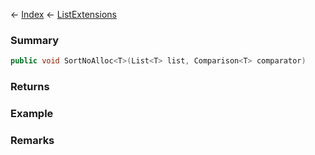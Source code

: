 ← [Index](Api-Index) ← [ListExtensions](System.Collections.Generic.ListExtensions)

### Summary

```csharp
public void SortNoAlloc<T>(List<T> list, Comparison<T> comparator)
```

### Returns

### Example

### Remarks

